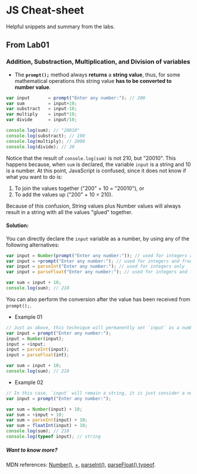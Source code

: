 # JS Cheat-sheet
Helpful snippets and summary from the labs.

## From Lab01
### Addition, Substraction, Multiplication, and Division of variables
- The **`prompt();`** method always **returns** a **string value**, thus, for some mathematical operations this string value **has to be converted to number value**.

```js
var input       = prompt("Enter any number:"); // 200
var sum         = input+10;
var substract   = input-10;
var multiply    = input*10;
var divide      = input/10;

console.log(sum); // "20010"
console.log(substract); // 190
console.log(multiply); // 2000
console.log(divide); // 20
```
Notice that the result of `console.log(sum)` is not 210, but "20010". This happens because, when `sum` is declared, the variable `input` is a string and 10 is a number. At this point, JavaScript is confused, since it does not know if what you want to do is:
1.  To join the values together (&quot;200&quot; + 10 = &quot;20010&quot;), or
1.  To add the values up (&quot;200&quot; + 10 = 210).

Because of this confusion, String values plus Number values will always result in a string with all the values &quot;glued&quot; together.

#### Solution:
You can directly declare the `input` variable as a number, by using any of the following alternatives:
```js
var input = Number(prompt("Enter any number:")); // used for integers and fractional numbers
var input = +prompt("Enter any number:"); // used for integers and fractional numbers
var input = parseInt("Enter any number:"); // used for integers only
var input = parseFloat("Enter any number:"); // used for integers and fractional numbers

var sum = input + 10;
console.log(sum); // 210
```
You can also perform the conversion after the value has been received from `prompt();`.
- Example 01
```js
// Just as above, this technique will permanently set `input` as a number.
var input = prompt("Enter any number:");
input = Number(input);
input = +input;
input = parseInt(input);
input = parseFloat(int);

var sum = input + 10;
console.log(sum); // 210
```
- Example 02
```js
// In this case, `input` will remain a string, it is just consider a number for this particular operation.
var input = prompt("Enter any number:");

var sum = Number(input) + 10;
var sum = +input + 10;
var sum = parseInt(input) + 10;
var sum = floatInt(input) + 10;
console.log(sum); // 210
console.log(typeof input); // string
```

##### Want to know more?
 MDN references: [Number()](https://developer.mozilla.org/en-US/docs/Web/JavaScript/Reference/Global_Objects/Number), [+](https://developer.mozilla.org/en-US/docs/Web/JavaScript/Reference/Operators/Arithmetic_Operators#Unary_plus_%28%29), [parseInt()](https://developer.mozilla.org/en-US/docs/Web/JavaScript/Reference/Global_Objects/parseInt), [parseFloat()](https://developer.mozilla.org/en-US/docs/Web/JavaScript/Reference/Global_Objects/parseFloat),[typeof](https://developer.mozilla.org/en-US/docs/Web/JavaScript/Reference/Operators/typeof).
